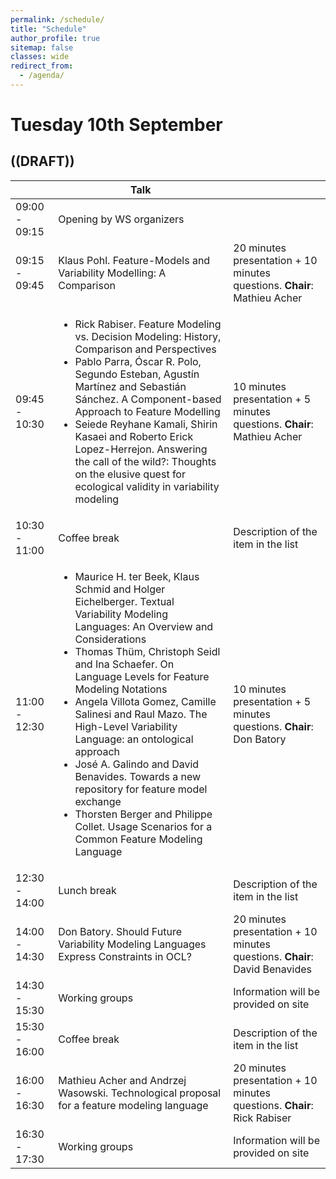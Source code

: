 ```yaml
---
permalink: /schedule/
title: "Schedule"
author_profile: true
sitemap: false
classes: wide
redirect_from: 
  - /agenda/
---
```


# Tuesday 10th September

## ((DRAFT))
| 		  | Talk      |                                                              |
| --------------- | --------- | ------------------------------------------------------------ |
| 09:00 - 09:15   | Opening by WS organizers   |							             |
| 09:15 - 09:45   | Klaus Pohl. Feature-Models and Variability Modelling: A Comparison       | 20 minutes presentation + 10 minutes questions. **Chair**: Mathieu Acher |
| 09:45 - 10:30   | <ul><li>Rick Rabiser. Feature Modeling vs. Decision Modeling: History, Comparison and Perspectives</li><li>Pablo Parra, Óscar R. Polo, Segundo Esteban, Agustín Martínez and Sebastián Sánchez. A Component-based Approach to Feature Modelling</li> <li>Seiede Reyhane Kamali, Shirin Kasaei and Roberto Erick Lopez-Herrejon. Answering the call of the wild?: Thoughts on the elusive quest for ecological validity in variability modeling</li>   </ul>    | 10 minutes presentation + 5 minutes questions. **Chair**: Mathieu Acher |                          |
| 10:30 - 11:00   | Coffee break       | Description of the item in the list                          |
| 11:00 - 12:30   |   <ul><li>    Maurice H. ter Beek, Klaus Schmid and Holger Eichelberger. Textual Variability Modeling Languages: An Overview and Considerations</li><li>    Thomas Thüm, Christoph Seidl and Ina Schaefer. On Language Levels for Feature Modeling Notations</li> <li>Angela Villota Gomez, Camille Salinesi and Raul Mazo. The High-Level Variability Language: an ontological approach</li><li>José A. Galindo and David Benavides. Towards a new repository for feature model exchange </li><li>Thorsten Berger and Philippe Collet. Usage Scenarios for a Common Feature Modeling Language </li></ul> |10 minutes presentation + 5 minutes questions. **Chair**: Don Batory                          |
| 12:30 - 14:00   | Lunch break       | Description of the item in the list                          |
| 14:00 - 14:30   |     Don Batory. Should Future Variability Modeling Languages Express Constraints in OCL?       | 20 minutes presentation + 10 minutes questions. **Chair**: David Benavides|
| 14:30 - 15:30   |     Working groups       | Information will be provided on site
| 15:30 - 16:00   | Coffee break       | Description of the item in the list                          |
| 16:00 - 16:30   |         Mathieu Acher and Andrzej Wasowski. Technological proposal for a feature modeling language       |20 minutes presentation + 10 minutes questions. **Chair**: Rick Rabiser  |
| 16:30 - 17:30   |     Working groups       | Information will be provided on site                         |





